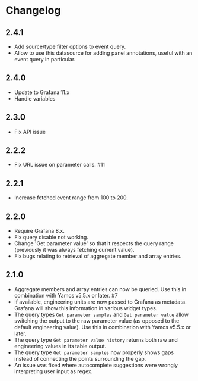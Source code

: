 # Changelog

## 2.4.1

- Add source/type filter options to event query.
- Allow to use this datasource for adding panel annotations, useful with an event query in particular.

## 2.4.0

- Update to Grafana 11.x
- Handle variables

## 2.3.0

- Fix API issue

## 2.2.2

- Fix URL issue on parameter calls. #11

## 2.2.1

- Increase fetched event range from 100 to 200.

## 2.2.0

- Require Grafana 8.x.
- Fix query disable not working.
- Change 'Get parameter value' so that it respects the query range (previously it was always fetching current value).
- Fix bugs relating to retrieval of aggregate member and array entries.

## 2.1.0

- Aggregate members and array entries can now be queried. Use this in combination with Yamcs v5.5.x or later. #7
- If available, engineering units are now passed to Grafana as metadata. Grafana will show this information in various widget types.
- The query types `Get parameter samples` and `Get parameter value` allow switching the output to the raw parameter value (as opposed to the default engineering value). Use this in combination with Yamcs v5.5.x or later.
- The query type `Get parameter value history` returns both raw and engineering values in its table output.
- The query type `Get parameter samples` now properly shows gaps instead of connecting the points surrounding the gap.
- An issue was fixed where autocomplete suggestions were wrongly interpreting user input as regex.
